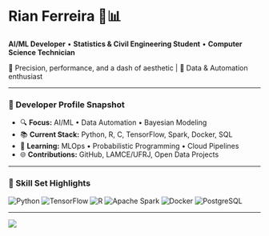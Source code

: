 # Rian Ferreira 🧠📊
**AI/ML Developer** • **Statistics & Civil Engineering Student** • **Computer Science Technician**

🎯 Precision, performance, and a dash of aesthetic  | 🧪 Data & Automation enthusiast  


---

### 🔧 Developer Profile Snapshot

- 🔍 **Focus:** AI/ML • Data Automation • Bayesian Modeling
- 📚 **Current Stack:** Python, R, C, TensorFlow, Spark, Docker, SQL
- 🧠 **Learning:** MLOps • Probabilistic Programming • Cloud Pipelines
- 🌐 **Contributions:** GitHub, LAMCE/UFRJ, Open Data Projects

---

### 🌌 Skill Set Highlights

![Python](https://img.shields.io/badge/Python-333?style=for-the-badge&logo=python&logoColor=FFD43B)
![TensorFlow](https://img.shields.io/badge/TensorFlow-333?style=for-the-badge&logo=tensorflow&logoColor=FF6F00)
![R](https://img.shields.io/badge/R-333?style=for-the-badge&logo=r&logoColor=75AADB)
![Apache Spark](https://img.shields.io/badge/Spark-333?style=for-the-badge&logo=apachespark&logoColor=E25A1C)
![Docker](https://img.shields.io/badge/Docker-333?style=for-the-badge&logo=docker&logoColor=0db7ed)
![PostgreSQL](https://img.shields.io/badge/PostgreSQL-333?style=for-the-badge&logo=postgresql&logoColor=336791)

---
<img src="https://github-readme-streak-stats.herokuapp.com/?user=BayesTheory&theme=radical&hide_border=true&date_format=j%20M%5B%20Y%5D" />
